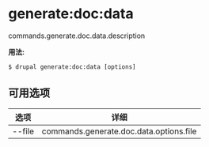 # generate:doc:data
commands.generate.doc.data.description

**用法:**
```
$ drupal generate:doc:data [options]
```

## 可用选项
选项 | 详细
-------|-------------
--file | commands.generate.doc.data.options.file

